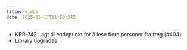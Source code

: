 ```yaml
---
title: eidas
date: 2025-06-17T11:50:04Z
---
```

- KRR-742 Lagt til endepunkt for å lese flere personer fra freg (#404)
- Library upgrades

